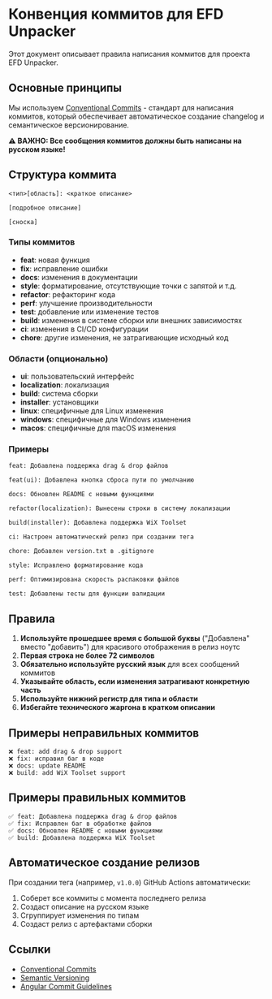 # Конвенция коммитов для EFD Unpacker

Этот документ описывает правила написания коммитов для проекта EFD Unpacker.

## Основные принципы

Мы используем [Conventional Commits](https://www.conventionalcommits.org/) - стандарт для написания коммитов, который обеспечивает автоматическое создание changelog и семантическое версионирование.

**⚠️ ВАЖНО: Все сообщения коммитов должны быть написаны на русском языке!**

## Структура коммита

```
<тип>[область]: <краткое описание>

[подробное описание]

[сноска]
```

### Типы коммитов

- **feat**: новая функция
- **fix**: исправление ошибки
- **docs**: изменения в документации
- **style**: форматирование, отсутствующие точки с запятой и т.д.
- **refactor**: рефакторинг кода
- **perf**: улучшение производительности
- **test**: добавление или изменение тестов
- **build**: изменения в системе сборки или внешних зависимостях
- **ci**: изменения в CI/CD конфигурации
- **chore**: другие изменения, не затрагивающие исходный код

### Области (опционально)

- **ui**: пользовательский интерфейс
- **localization**: локализация
- **build**: система сборки
- **installer**: установщики
- **linux**: специфичные для Linux изменения
- **windows**: специфичные для Windows изменения
- **macos**: специфичные для macOS изменения

### Примеры

```
feat: Добавлена поддержка drag & drop файлов

feat(ui): Добавлена кнопка сброса пути по умолчанию

docs: Обновлен README с новыми функциями

refactor(localization): Вынесены строки в систему локализации

build(installer): Добавлена поддержка WiX Toolset

ci: Настроен автоматический релиз при создании тега

chore: Добавлен version.txt в .gitignore

style: Исправлено форматирование кода

perf: Оптимизирована скорость распаковки файлов

test: Добавлены тесты для функции валидации
```

## Правила

1. **Используйте прошедшее время с большой буквы** ("Добавлена" вместо "добавить") для красивого отображения в релиз ноутс
2. **Первая строка не более 72 символов**
3. **Обязательно используйте русский язык** для всех сообщений коммитов
4. **Указывайте область, если изменения затрагивают конкретную часть**
5. **Используйте нижний регистр для типа и области**
6. **Избегайте технического жаргона в кратком описании**

## Примеры неправильных коммитов

```
❌ feat: add drag & drop support
❌ fix: исправил баг в коде
❌ docs: update README
❌ build: add WiX Toolset support
```

## Примеры правильных коммитов

```
✅ feat: Добавлена поддержка drag & drop файлов
✅ fix: Исправлен баг в обработке файлов
✅ docs: Обновлен README с новыми функциями
✅ build: Добавлена поддержка WiX Toolset
```

## Автоматическое создание релизов

При создании тега (например, `v1.0.0`) GitHub Actions автоматически:
1. Соберет все коммиты с момента последнего релиза
2. Создаст описание на русском языке
3. Сгруппирует изменения по типам
4. Создаст релиз с артефактами сборки

## Ссылки

- [Conventional Commits](https://www.conventionalcommits.org/)
- [Semantic Versioning](https://semver.org/)
- [Angular Commit Guidelines](https://github.com/angular/angular/blob/main/CONTRIBUTING.md#-commit-message-format) 